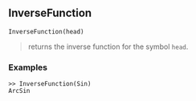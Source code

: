 ## InverseFunction

```
InverseFunction(head)
```

> returns the inverse function for the symbol `head`.
 
### Examples 
```  
>> InverseFunction(Sin)
ArcSin
```